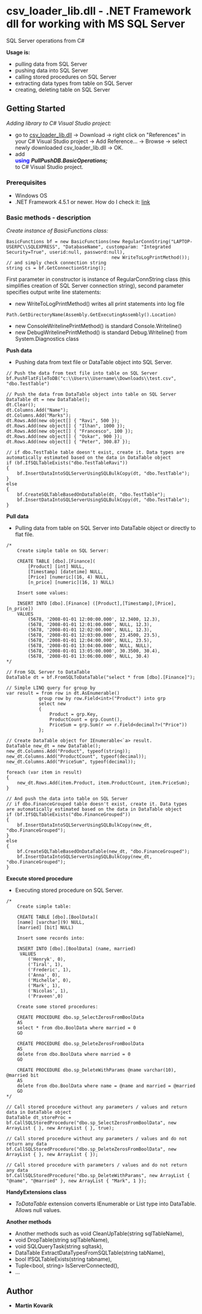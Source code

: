 ﻿# csv_loader_lib.dll - .NET Framework dll for working with MS SQL Server
SQL Server operations from C#

**Usage is:**
* pulling data from SQL Server
* pushing data into SQL Server
* calling stored procedures on SQL Server
* extracting data types from table on SQL Server
* creating, deleting table on SQL Server

## Getting Started
*Adding library to C# Visual Studio project:*
* go to [csv_loader_lib.dll](https://github.com/martinkabe/textfile_to_db_loader/blob/master/csv_loader_lib.dll) -> Download -> right click on "References" in your C# Visual Studio project -> Add Reference... -> Browse -> select newly downloaded csv_loader_lib.dll -> OK.
* add 
<br /> <font color="blue"> **using**</font> <i>**PullPushDB.BasicOperations;**</i>
<br /> to C# Visual Studio project.

### Prerequisites
* Windows OS
* .NET Framework 4.5.1 or newer. How do I check it: [link](https://docs.microsoft.com/en-us/dotnet/framework/migration-guide/how-to-determine-which-versions-are-installed/)

### Basic methods - description
*Create instance of BasicFunctions class:*
```
BasicFunctions bf = new BasicFunctions(new RegularConnString("LAPTOP-USERPC\\SQLEXPRESS", "DatabaseName", customparam: "Integrated Security=True", userid:null, password:null),
                                       new WriteToLogPrintMethod());
// and simply check connection string
string cs = bf.GetConnectionString();
```
First parameter in constructor is instance of RegularConnString class (this simplifies creation of SQL Server connection string), second parameter specifies output write line statements:
* new WriteToLogPrintMethod() writes all print statements into log file
```
Path.GetDirectoryName(Assembly.GetExecutingAssembly().Location)
```
* new ConsoleWritelinePrintMethod() is standard Console.Writeline()
* new DebugWritelinePrintMethod() is standard Debug.Writeline() from System.Diagnostics class

**Push data**
* Pushing data from text file or DataTable object into SQL Server.
```
// Push the data from text file into table on SQL Server
bf.PushFlatFileToDB("c:\\Users\\Username\\Downloads\\test.csv", "dbo.TestTable")

// Push the data from DataTable object into table on SQL Server
DataTable dt = new DataTable();
dt.Clear();
dt.Columns.Add("Name");
dt.Columns.Add("Marks");
dt.Rows.Add(new object[] { "Ravi", 500 });
dt.Rows.Add(new object[] { "Ilhan", 1000 });
dt.Rows.Add(new object[] { "Francesco", 100 });
dt.Rows.Add(new object[] { "Oskar", 900 });
dt.Rows.Add(new object[] { "Peter", 300.87 });

// if dbo.TestTable table doesn't exist, create it. Data types are automatically estimated based on the data in DataTable object
if (bf.IfSQLTableExists("dbo.TestTableRavi"))
{
    bf.InsertDataIntoSQLServerUsingSQLBulkCopy(dt, "dbo.TestTable");
}
else
{
    bf.CreateSQLTableBasedOnDataTable(dt, "dbo.TestTable");
    bf.InsertDataIntoSQLServerUsingSQLBulkCopy(dt, "dbo.TestTable");
}
```

**Pull data**
* Pulling data from table on SQL Server into DataTable object or directly to flat file.
```
/*
    Create simple table on SQL Server:

    CREATE TABLE [dbo].[Finance](
	    [Product] [int] NULL,
	    [Timestamp] [datetime] NULL,
	    [Price] [numeric](16, 4) NULL,
	    [n_price] [numeric](16, 1) NULL)

    Insert some values:

    INSERT INTO [dbo].[Finance] ([Product],[Timestamp],[Price],[n_price])
    VALUES
        (5678, '2008-01-01 12:00:00.000', 12.3400, 12.3),
	    (5678, '2008-01-01 12:01:00.000', NULL, 12.3),
	    (5678, '2008-01-01 12:02:00.000', NULL, 12.3),
	    (5678, '2008-01-01 12:03:00.000', 23.4500, 23.5),
	    (5678, '2008-01-01 12:04:00.000', NULL, 23.5),
	    (5678, '2008-01-01 13:04:00.000', NULL, NULL),
	    (5678, '2008-01-01 13:05:00.000', 30.3500, 30.4),
	    (5678, '2008-01-01 13:06:00.000', NULL, 30.4)
*/

// From SQL Server to DataTable
DataTable dt = bf.FromSQLToDataTable("select * from [dbo].[Finance]");

// Simple LINQ query for group by
var result = from row in dt.AsEnumerable()
            group row by row.Field<int>("Product") into grp
            select new
            {
                Product = grp.Key,
                ProductCount = grp.Count(),
                PriceSum = grp.Sum(r => r.Field<decimal?>("Price"))
            };

// Create DataTable object for IEnumerable<`a> result.
DataTable new_dt = new DataTable();
new_dt.Columns.Add("Product", typeof(string));
new_dt.Columns.Add("ProductCount", typeof(decimal));
new_dt.Columns.Add("PriceSum", typeof(decimal));

foreach (var item in result)
{
    new_dt.Rows.Add(item.Product, item.ProductCount, item.PriceSum);
}

// And push the data into table on SQL Server
// if dbo.FinanceGrouped table doesn't exist, create it. Data types are automatically estimated based on the data in DataTable object
if (bf.IfSQLTableExists("dbo.FinanceGrouped"))
{
    bf.InsertDataIntoSQLServerUsingSQLBulkCopy(new_dt, "dbo.FinanceGrouped");
}
else
{
    bf.CreateSQLTableBasedOnDataTable(new_dt, "dbo.FinanceGrouped");
    bf.InsertDataIntoSQLServerUsingSQLBulkCopy(new_dt, "dbo.FinanceGrouped");
}
```

**Execute stored procedure**
* Executing stored procedure on SQL Server.

```
/*
    Create simple table:

    CREATE TABLE [dbo].[BoolData](
	[name] [varchar](9) NULL,
	[married] [bit] NULL)

    Insert some records into:

    INSERT INTO [dbo].[BoolData] (name, married)
	 VALUES
	    ('Henryk', 0),
	    ('Tiral', 1),
	    ('Frederic', 1),
	    ('Anna', 0),
	    ('Michelle', 0),
	    ('Mark', 1),
	    ('Nicolas', 1),
	    ('Praveen',0)

    Create some stored procedures:

    CREATE PROCEDURE dbo.sp_SelectZerosFromBoolData
    AS
    select * from dbo.BoolData where married = 0
    GO

    CREATE PROCEDURE dbo.sp_DeleteZerosFromBoolData
    AS
    delete from dbo.BoolData where married = 0
    GO

    CREATE PROCEDURE dbo.sp_DeleteWithParams @name varchar(10), @married bit
    AS
    delete from dbo.BoolData where name = @name and married = @married
    GO
*/

// Call stored procedure without any parameters / values and return data in DataTable object
DataTable dt_storeProc = bf.CallSQLStoredProcedure("dbo.sp_SelectZerosFromBoolData", new ArrayList { }, new ArrayList { }, true);

// Call stored procedure without any parameters / values and do not return any data
bf.CallSQLStoredProcedure("dbo.sp_DeleteZerosFromBoolData", new ArrayList { }, new ArrayList { });

// Call stored procedure with parameters / values and do not return any data
bf.CallSQLStoredProcedure("dbo.sp_DeleteWithParams", new ArrayList { "@name", "@married" }, new ArrayList { "Mark", 1 });
```

**HandyExtensions class**
* <i>ToDataTable</i> extension converts IEnumerable or List type into DataTable. Allows null values.


**Another methods**
* Another methods such as void CleanUpTable(string sqlTableName),
* void DropTable(string sqlTableName),
* void SQLQueryTask(string sqltask),
* DataTable ExtractDataTypesFromSQLTable(string tabName),
* bool IfSQLTableExists(string tabname),
* Tuple<bool, string> IsServerConnected(),
* ...

## Author

* **Martin Kovarik**
